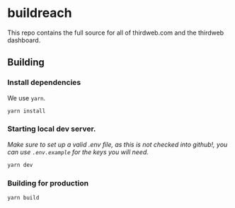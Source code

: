 # buildreach

This repo contains the full source for all of thirdweb.com and the thirdweb dashboard.

## Building

### Install dependencies

We use `yarn`.

```sh
yarn install
```

### Starting local dev server.

_Make sure to set up a valid .env file, as this is not checked into github!, you can use `.env.example` for the keys you will need._

```sh
yarn dev
```

### Building for production

```sh
yarn build
```
